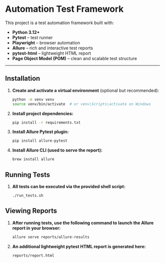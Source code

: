 # Automation Test Framework

This project is a test automation framework built with:

- **Python 3.12+**
- **Pytest** – test runner
- **Playwright** – browser automation
- **Allure** – rich and interactive test reports
- **pytest-html** – lightweight HTML report
- **Page Object Model (POM)** – clean and scalable test structure

---

## Installation

1. **Create and activate a virtual environment** (optional but recommended):

    ```bash
    python -m venv venv
    source venv/bin/activate  # or venv\Scripts\activate on Windows
    ```

2. **Install project dependencies:**

    ```bash
    pip install -r requirements.txt
    ```
   
3. **Install Allure Pytest plugin:**

    ```bash
    pip install allure-pytest
    ```

4. **Install Allure CLI (used to serve the report):**

    ```bash
    brew install allure
    ```

## Running Tests

1. **All tests can be executed via the provided shell script:**

    ```bash
    ./run_tests.sh
    ```
   
## Viewing Reports

1. **After running tests, use the following command to launch the Allure report in your browser:**

    ```bash
    allure serve reports/allure-results
    ```

2. **An additional lightweight pytest HTML report is generated here:**

    ```bash
    reports/report.html
    ```
